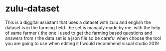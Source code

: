 # zulu-dataset
This is a diggital assistant that uses a dataset with zulu and english 
the dataset is in the farming field. the set is manauly made by me. with the help of same farmer ( the one I used to get the farming based questions and answers from ) 
the data set is a json file so be careful when choose the tool you are going to use when editing it I would recommend visual studio 2019 
